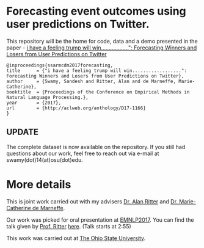 # Forecasting event outcomes using user predictions on Twitter.



This repository will be the home for code, data and a demo presented in the paper - [i have a feeling trump will win..................": Forecasting Winners and Losers from User Predictions on Twitter](http://aclweb.org/anthology/D17-1166)


    @inproceedings{ssarmcdm2017forecasting,
  	title      = {"i have a feeling trump will win..................": Forecasting Winners and Losers from User Predictions on Twitter},
  	author     = {Swamy, Sandesh and Ritter, Alan and de Marneffe, Marie-Catherine},
  	booktitle  = {Proceedings of the Conference on Empirical Methods in Natural Language Processing.},
  	year       = {2017},
  	url        = {http://aclweb.org/anthology/D17-1166}
  	} 


## UPDATE
The complete dataset is now available on the repository. If you still had questions about our work, feel free to reach out via e-mail at swamy(dot)14(at)osu(dot)edu.

# More details

This is joint work carried out with my advisers [Dr. Alan Ritter](http://aritter.github.io) and [Dr. Marie-Catherine de Marneffe](http://www.ling.ohio-state.edu/~demarneffe.1/). 


Our work was picked for oral presentation at [EMNLP2017](http://emnlp2017.net/). You can find the talk given by [Prof. Ritter](http://aritter.github.io) [here](https://ku.cloud.panopto.eu/Panopto/Pages/Viewer.aspx?id=b32e970b-9cbe-46de-8174-ee80857397c4). (Talk starts at 2:55)

This work was carried out at [The Ohio State University](https://www.osu.edu/). 
